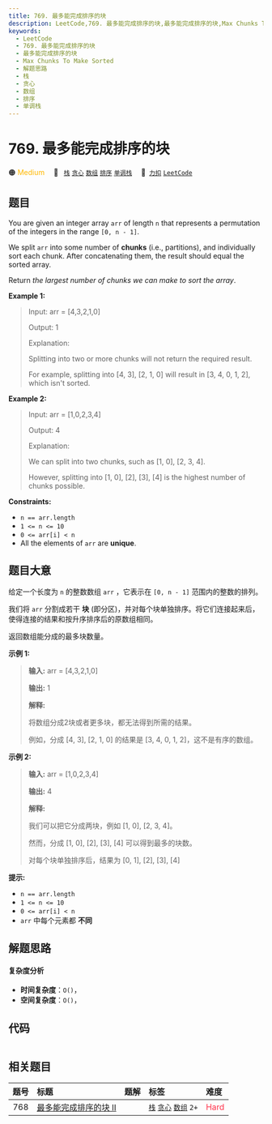 ```yaml
---
title: 769. 最多能完成排序的块
description: LeetCode,769. 最多能完成排序的块,最多能完成排序的块,Max Chunks To Make Sorted,解题思路,栈,贪心,数组,排序,单调栈
keywords:
  - LeetCode
  - 769. 最多能完成排序的块
  - 最多能完成排序的块
  - Max Chunks To Make Sorted
  - 解题思路
  - 栈
  - 贪心
  - 数组
  - 排序
  - 单调栈
---
```


# 769. 最多能完成排序的块

🟠 <font color=#ffb800>Medium</font>&emsp; 🔖&ensp; [`栈`](/tag/stack.md) [`贪心`](/tag/greedy.md) [`数组`](/tag/array.md) [`排序`](/tag/sorting.md) [`单调栈`](/tag/monotonic-stack.md)&emsp; 🔗&ensp;[`力扣`](https://leetcode.cn/problems/max-chunks-to-make-sorted) [`LeetCode`](https://leetcode.com/problems/max-chunks-to-make-sorted)

## 题目

You are given an integer array `arr` of length `n` that represents a
permutation of the integers in the range `[0, n - 1]`.

We split `arr` into some number of **chunks** (i.e., partitions), and
individually sort each chunk. After concatenating them, the result should
equal the sorted array.

Return _the largest number of chunks we can make to sort the array_.



**Example 1:**

> Input: arr = [4,3,2,1,0]
> 
> Output: 1
> 
> Explanation:
> 
> Splitting into two or more chunks will not return the required result.
> 
> For example, splitting into [4, 3], [2, 1, 0] will result in [3, 4, 0, 1, 2], which isn't sorted.

**Example 2:**

> Input: arr = [1,0,2,3,4]
> 
> Output: 4
> 
> Explanation:
> 
> We can split into two chunks, such as [1, 0], [2, 3, 4].
> 
> However, splitting into [1, 0], [2], [3], [4] is the highest number of chunks possible.

**Constraints:**

  * `n == arr.length`
  * `1 <= n <= 10`
  * `0 <= arr[i] < n`
  * All the elements of `arr` are **unique**.


## 题目大意

给定一个长度为 `n` 的整数数组 `arr` ，它表示在 `[0, n - 1]` 范围内的整数的排列。

我们将 `arr` 分割成若干 **块** (即分区)，并对每个块单独排序。将它们连接起来后，使得连接的结果和按升序排序后的原数组相同。

返回数组能分成的最多块数量。



**示例 1:**

> 
> 
> 
> 
> 
> **输入:** arr = [4,3,2,1,0]
> 
> **输出:** 1
> 
> **解释:**
> 
> 将数组分成2块或者更多块，都无法得到所需的结果。
> 
> 例如，分成 [4, 3], [2, 1, 0] 的结果是 [3, 4, 0, 1, 2]，这不是有序的数组。
> 
> 

**示例 2:**

> 
> 
> 
> 
> 
> **输入:** arr = [1,0,2,3,4]
> 
> **输出:** 4
> 
> **解释:**
> 
> 我们可以把它分成两块，例如 [1, 0], [2, 3, 4]。
> 
> 然而，分成 [1, 0], [2], [3], [4] 可以得到最多的块数。
> 
> 对每个块单独排序后，结果为 [0, 1], [2], [3], [4]
> 
> 



**提示:**

  * `n == arr.length`
  * `1 <= n <= 10`
  * `0 <= arr[i] < n`
  * `arr` 中每个元素都 **不同**


## 解题思路

#### 复杂度分析

- **时间复杂度**：`O()`，
- **空间复杂度**：`O()`，

## 代码

```javascript

```

## 相关题目

<!-- prettier-ignore -->
| 题号 | 标题 | 题解 | 标签 | 难度 |
| :------: | :------ | :------: | :------ | :------ |
| 768 | [最多能完成排序的块 II](https://leetcode.com/problems/max-chunks-to-make-sorted-ii) |  |  [`栈`](/tag/stack.md) [`贪心`](/tag/greedy.md) [`数组`](/tag/array.md) `2+` | <font color=#ff334b>Hard</font> |